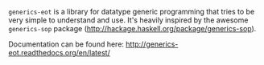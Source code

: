 `generics-eot` is a library for datatype generic programming that tries to be
very simple to understand and use. It's heavily inspired by the awesome
`generics-sop` package (http://hackage.haskell.org/package/generics-sop).

Documentation can be found here: http://generics-eot.readthedocs.org/en/latest/
